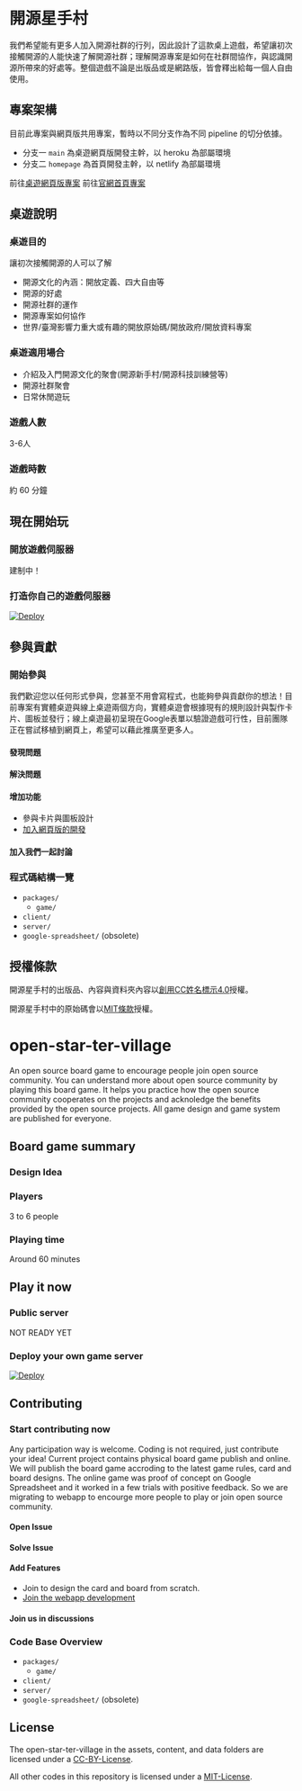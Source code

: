 # 開源星手村

我們希望能有更多人加入開源社群的行列，因此設計了這款桌上遊戲，希望讓初次接觸開源的人能快速了解開源社群；理解開源專案是如何在社群間協作，與認識開源所帶來的好處等。整個遊戲不論是出版品或是網路版，皆會釋出給每一個人自由使用。

## 專案架構

目前此專案與網頁版共用專案，暫時以不同分支作為不同 pipeline 的切分依據。

- 分支一 `main` 為桌遊網頁版開發主幹，以 heroku 為部屬環境
- 分支二 `homepage` 為首頁開發主幹，以 netlify 為部屬環境

前往[桌遊網頁版專案](https://github.com/ocftw/open-star-ter-village/tree/main)
前往[官網首頁專案](https://github.com/ocftw/open-star-ter-village/tree/homepage)

## 桌遊說明

### 桌遊目的

讓初次接觸開源的人可以了解

* 開源文化的內涵：開放定義、四大自由等
* 開源的好處
* 開源社群的運作
* 開源專案如何協作
* 世界/臺灣影響力重大或有趣的開放原始碼/開放政府/開放資料專案

### 桌遊適用場合

* 介紹及入門開源文化的聚會(開源新手村/開源科技訓練營等)
* 開源社群聚會
* 日常休閒遊玩

### 遊戲人數

3-6人

### 遊戲時數

約 60 分鐘

## 現在開始玩

### 開放遊戲伺服器

建制中！

### 打造你自己的遊戲伺服器

[![Deploy](https://www.herokucdn.com/deploy/button.svg)](https://heroku.com/deploy?template=https://github.com/ocftw/open-star-ter-village)

## 參與貢獻

### 開始參與

我們歡迎您以任何形式參與，您甚至不用會寫程式，也能夠參與貢獻你的想法！目前專案有實體桌遊與線上桌遊兩個方向，實體桌遊會根據現有的規則設計與製作卡片、圖板並發行；線上桌遊最初呈現在Google表單以驗證遊戲可行性，目前團隊正在嘗試移植到網頁上，希望可以藉此推廣至更多人。

#### 發現問題

#### 解決問題

#### 增加功能

* 參與卡片與圖板設計
* [加入網頁版的開發](./WEBAPP)

#### 加入我們一起討論

### 程式碼結構一覽

* `packages/`
  * `game/`
* `client/`
* `server/`
* `google-spreadsheet/` (obsolete)

## 授權條款

開源星手村的出版品、內容與資料夾內容以[創用CC姓名標示4.0](./LICENSE)授權。

開源星手村中的原始碼會以[MIT條款](./LICENSE-CODE)授權。

# open-star-ter-village

An open source board game to encourage people join open source community. You can understand more about open source community by playing this board game. It helps you practice how the open source community cooperates on the projects and acknoledge the benefits provided by the open source projects. All game design and game system are published for everyone.

## Board game summary

### Design Idea

### Players

3 to 6 people

### Playing time

Around 60 minutes

## Play it now

### Public server

NOT READY YET

### Deploy your own game server

[![Deploy](https://www.herokucdn.com/deploy/button.svg)](https://heroku.com/deploy?template=https://github.com/ocftw/open-star-ter-village)

## Contributing

### Start contributing now

Any participation way is welcome. Coding is not required, just contribute your idea! Current project contains physical board game publish and online. We will publish the board game accroding to the latest game rules, card and board designs. The online game was proof of concept on Google Spreadsheet and it worked in a few trials with positive feedback. So we are migrating to webapp to encourge more people to play or join open source community.

#### Open Issue

#### Solve Issue

#### Add Features

* Join to design the card and board from scratch.
* [Join the webapp development](./WEBAPP)

#### Join us in discussions

### Code Base Overview

* `packages/`
  * `game/`
* `client/`
* `server/`
* `google-spreadsheet/` (obsolete)

## License

The open-star-ter-village in the assets, content, and data folders are licensed under a [CC-BY-License](./LICENSE).

All other codes in this repository is licensed under a [MIT-License](./LICENSE-CODE).
